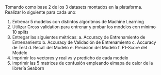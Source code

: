 Tomando como base 2 de los 3 datasets montados en la plataforma. Realizar lo
siguiente para cada uno:
1. Entrenar 5 modelos con distintos algoritmos de Machine Learning
2. Utilizar Cross validation para entrenar y probar los modelos con
mínimo 10 splits
3. Entregar las siguientes métricas:
a. Accuracy de Entrenamiento de Entrenamiento
b. Accuracy de Validación de Entrenamiento
c. Accuracy de Test
d. Recall del Modelo
e. Precisión del Modelo
f. F1-Score del Modelo
4. Imprimir los vectores y real vs y predicho de cada modelo
5. Imprimir las 5 matrices de confusión empleando elmapa de calor de
la librería Seaborn